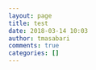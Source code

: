 ```yaml
---
layout: page
title: test
date: 2018-03-14 10:03
author: tmasabari
comments: true
categories: []
---
```


